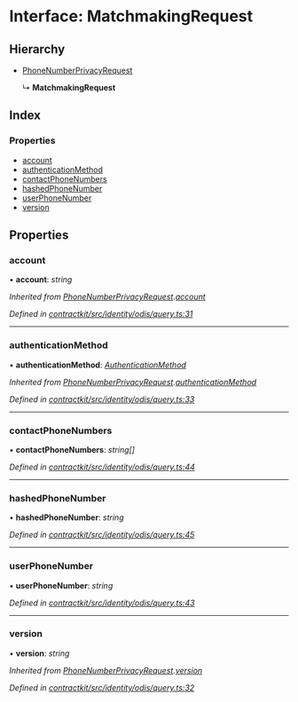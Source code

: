 # Interface: MatchmakingRequest

## Hierarchy

* [PhoneNumberPrivacyRequest](_identity_odis_query_.phonenumberprivacyrequest.md)

  ↳ **MatchmakingRequest**

## Index

### Properties

* [account](_identity_odis_query_.matchmakingrequest.md#account)
* [authenticationMethod](_identity_odis_query_.matchmakingrequest.md#authenticationmethod)
* [contactPhoneNumbers](_identity_odis_query_.matchmakingrequest.md#contactphonenumbers)
* [hashedPhoneNumber](_identity_odis_query_.matchmakingrequest.md#hashedphonenumber)
* [userPhoneNumber](_identity_odis_query_.matchmakingrequest.md#userphonenumber)
* [version](_identity_odis_query_.matchmakingrequest.md#version)

## Properties

###  account

• **account**: *string*

*Inherited from [PhoneNumberPrivacyRequest](_identity_odis_query_.phonenumberprivacyrequest.md).[account](_identity_odis_query_.phonenumberprivacyrequest.md#account)*

*Defined in [contractkit/src/identity/odis/query.ts:31](https://github.com/celo-org/celo-monorepo/blob/master/packages/contractkit/src/identity/odis/query.ts#L31)*

___

###  authenticationMethod

• **authenticationMethod**: *[AuthenticationMethod](../enums/_identity_odis_query_.authenticationmethod.md)*

*Inherited from [PhoneNumberPrivacyRequest](_identity_odis_query_.phonenumberprivacyrequest.md).[authenticationMethod](_identity_odis_query_.phonenumberprivacyrequest.md#authenticationmethod)*

*Defined in [contractkit/src/identity/odis/query.ts:33](https://github.com/celo-org/celo-monorepo/blob/master/packages/contractkit/src/identity/odis/query.ts#L33)*

___

###  contactPhoneNumbers

• **contactPhoneNumbers**: *string[]*

*Defined in [contractkit/src/identity/odis/query.ts:44](https://github.com/celo-org/celo-monorepo/blob/master/packages/contractkit/src/identity/odis/query.ts#L44)*

___

###  hashedPhoneNumber

• **hashedPhoneNumber**: *string*

*Defined in [contractkit/src/identity/odis/query.ts:45](https://github.com/celo-org/celo-monorepo/blob/master/packages/contractkit/src/identity/odis/query.ts#L45)*

___

###  userPhoneNumber

• **userPhoneNumber**: *string*

*Defined in [contractkit/src/identity/odis/query.ts:43](https://github.com/celo-org/celo-monorepo/blob/master/packages/contractkit/src/identity/odis/query.ts#L43)*

___

###  version

• **version**: *string*

*Inherited from [PhoneNumberPrivacyRequest](_identity_odis_query_.phonenumberprivacyrequest.md).[version](_identity_odis_query_.phonenumberprivacyrequest.md#version)*

*Defined in [contractkit/src/identity/odis/query.ts:32](https://github.com/celo-org/celo-monorepo/blob/master/packages/contractkit/src/identity/odis/query.ts#L32)*
